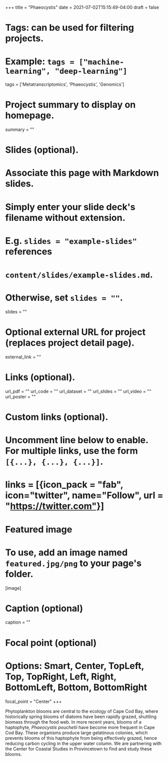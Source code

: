 +++
title = "Phaeocystis"
date = 2021-07-02T15:15:49-04:00
draft = false

# Tags: can be used for filtering projects.
# Example: `tags = ["machine-learning", "deep-learning"]`
tags = ['Metatranscriptomics', 'Phaeocystis', 'Genomics']

# Project summary to display on homepage.
summary = ""

# Slides (optional).
#   Associate this page with Markdown slides.
#   Simply enter your slide deck's filename without extension.
#   E.g. `slides = "example-slides"` references
#   `content/slides/example-slides.md`.
#   Otherwise, set `slides = ""`.
slides = ""

# Optional external URL for project (replaces project detail page).
external_link = ""

# Links (optional).
url_pdf = ""
url_code = ""
url_dataset = ""
url_slides = ""
url_video = ""
url_poster = ""

# Custom links (optional).
#   Uncomment line below to enable. For multiple links, use the form `[{...}, {...}, {...}]`.
# links = [{icon_pack = "fab", icon="twitter", name="Follow", url = "https://twitter.com"}]

# Featured image
# To use, add an image named `featured.jpg/png` to your page's folder.
[image]
  # Caption (optional)
  caption = ""

  # Focal point (optional)
  # Options: Smart, Center, TopLeft, Top, TopRight, Left, Right, BottomLeft, Bottom, BottomRight
  focal_point = "Center"
+++

Phytoplankton blooms are central to the ecology of Cape Cod Bay, where historically spring blooms of diatoms have been rapidly grazed, shuttling biomass through the food web. In more recent years, blooms of a haptophyte, _Phaeocystis pouchetii_ have become more frequent in Cape Cod Bay. These organisms produce large gelatinous colonies, which prevents blooms of this haptophyte from being effectively grazed, hence reducing carbon cycling in the upper water column. We are partnering with the Center for Coastal Studies in Provincetown to find and study these blooms.
